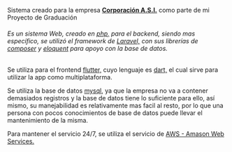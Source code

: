 Sistema creado para la empresa [**Corporación A.S.I.**](https://www.corporacionasi.com) como parte de mi Proyecto de Graduación

###### Es un sistema Web, creado en [php,](https://) para el backend, siendo mas específico, se utilizó el framework de [Laravel,](https://) con sus librerías de [composer](https://) y [eloquent](https://) para apoyo con la base de datos. 

Se utiliza para el frontend [flutter,](https://) cuyo lenguaje es [dart,](https://) el cual sirve para utilizar la app como multiplataforma.

Se utiliza la base de datos [mysql](https://), ya que la empresa no va a contener demasiados registros y la base de datos tiene lo suficiente para ello, así mismo, su manejabilidad es relativamente mas facil al resto, por lo que una persona con pocos conocimientos de base de datos puede llevar el mantenimiento de la misma.

Para mantener el servicio 24/7, se utiliza el servicio de [AWS - Amason Web Services.](https://)

